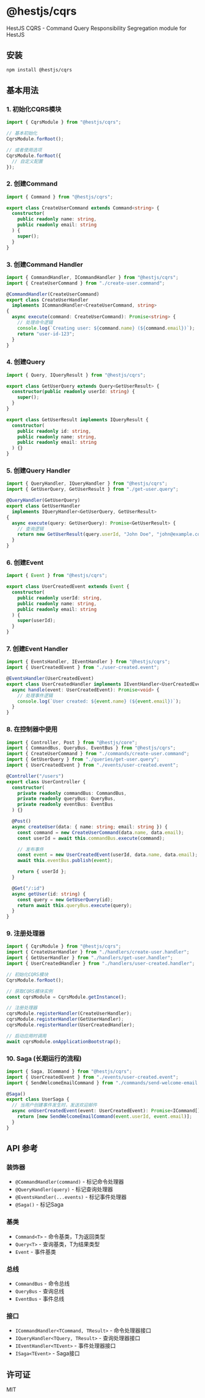 # @hestjs/cqrs

HestJS CQRS - Command Query Responsibility Segregation module for HestJS

## 安装

```bash
npm install @hestjs/cqrs
```

## 基本用法

### 1. 初始化CQRS模块

```typescript
import { CqrsModule } from "@hestjs/cqrs";

// 基本初始化
CqrsModule.forRoot();

// 或者使用选项
CqrsModule.forRoot({
  // 自定义配置
});
```

### 2. 创建Command

```typescript
import { Command } from "@hestjs/cqrs";

export class CreateUserCommand extends Command<string> {
  constructor(
    public readonly name: string,
    public readonly email: string
  ) {
    super();
  }
}
```

### 3. 创建Command Handler

```typescript
import { CommandHandler, ICommandHandler } from "@hestjs/cqrs";
import { CreateUserCommand } from "./create-user.command";

@CommandHandler(CreateUserCommand)
export class CreateUserHandler
  implements ICommandHandler<CreateUserCommand, string>
{
  async execute(command: CreateUserCommand): Promise<string> {
    // 处理命令逻辑
    console.log(`Creating user: ${command.name} (${command.email})`);
    return "user-id-123";
  }
}
```

### 4. 创建Query

```typescript
import { Query, IQueryResult } from "@hestjs/cqrs";

export class GetUserQuery extends Query<GetUserResult> {
  constructor(public readonly userId: string) {
    super();
  }
}

export class GetUserResult implements IQueryResult {
  constructor(
    public readonly id: string,
    public readonly name: string,
    public readonly email: string
  ) {}
}
```

### 5. 创建Query Handler

```typescript
import { QueryHandler, IQueryHandler } from "@hestjs/cqrs";
import { GetUserQuery, GetUserResult } from "./get-user.query";

@QueryHandler(GetUserQuery)
export class GetUserHandler
  implements IQueryHandler<GetUserQuery, GetUserResult>
{
  async execute(query: GetUserQuery): Promise<GetUserResult> {
    // 查询逻辑
    return new GetUserResult(query.userId, "John Doe", "john@example.com");
  }
}
```

### 6. 创建Event

```typescript
import { Event } from "@hestjs/cqrs";

export class UserCreatedEvent extends Event {
  constructor(
    public readonly userId: string,
    public readonly name: string,
    public readonly email: string
  ) {
    super(userId);
  }
}
```

### 7. 创建Event Handler

```typescript
import { EventsHandler, IEventHandler } from "@hestjs/cqrs";
import { UserCreatedEvent } from "./user-created.event";

@EventsHandler(UserCreatedEvent)
export class UserCreatedHandler implements IEventHandler<UserCreatedEvent> {
  async handle(event: UserCreatedEvent): Promise<void> {
    // 处理事件逻辑
    console.log(`User created: ${event.name} (${event.email})`);
  }
}
```

### 8. 在控制器中使用

```typescript
import { Controller, Post } from "@hestjs/core";
import { CommandBus, QueryBus, EventBus } from "@hestjs/cqrs";
import { CreateUserCommand } from "./commands/create-user.command";
import { GetUserQuery } from "./queries/get-user.query";
import { UserCreatedEvent } from "./events/user-created.event";

@Controller("/users")
export class UserController {
  constructor(
    private readonly commandBus: CommandBus,
    private readonly queryBus: QueryBus,
    private readonly eventBus: EventBus
  ) {}

  @Post()
  async createUser(data: { name: string; email: string }) {
    const command = new CreateUserCommand(data.name, data.email);
    const userId = await this.commandBus.execute(command);

    // 发布事件
    const event = new UserCreatedEvent(userId, data.name, data.email);
    await this.eventBus.publish(event);

    return { userId };
  }

  @Get("/:id")
  async getUser(id: string) {
    const query = new GetUserQuery(id);
    return await this.queryBus.execute(query);
  }
}
```

### 9. 注册处理器

```typescript
import { CqrsModule } from "@hestjs/cqrs";
import { CreateUserHandler } from "./handlers/create-user.handler";
import { GetUserHandler } from "./handlers/get-user.handler";
import { UserCreatedHandler } from "./handlers/user-created.handler";

// 初始化CQRS模块
CqrsModule.forRoot();

// 获取CQRS模块实例
const cqrsModule = CqrsModule.getInstance();

// 注册处理器
cqrsModule.registerHandler(CreateUserHandler);
cqrsModule.registerHandler(GetUserHandler);
cqrsModule.registerHandler(UserCreatedHandler);

// 启动应用时调用
await cqrsModule.onApplicationBootstrap();
```

### 10. Saga (长期运行的流程)

```typescript
import { Saga, ICommand } from "@hestjs/cqrs";
import { UserCreatedEvent } from "./events/user-created.event";
import { SendWelcomeEmailCommand } from "./commands/send-welcome-email.command";

@Saga()
export class UserSaga {
  // 当用户创建事件发生时，发送欢迎邮件
  async onUserCreatedEvent(event: UserCreatedEvent): Promise<ICommand[]> {
    return [new SendWelcomeEmailCommand(event.userId, event.email)];
  }
}
```

## API 参考

### 装饰器

- `@CommandHandler(command)` - 标记命令处理器
- `@QueryHandler(query)` - 标记查询处理器
- `@EventsHandler(...events)` - 标记事件处理器
- `@Saga()` - 标记Saga

### 基类

- `Command<T>` - 命令基类，T为返回类型
- `Query<T>` - 查询基类，T为结果类型
- `Event` - 事件基类

### 总线

- `CommandBus` - 命令总线
- `QueryBus` - 查询总线
- `EventBus` - 事件总线

### 接口

- `ICommandHandler<TCommand, TResult>` - 命令处理器接口
- `IQueryHandler<TQuery, TResult>` - 查询处理器接口
- `IEventHandler<TEvent>` - 事件处理器接口
- `ISaga<TEvent>` - Saga接口

## 许可证

MIT
